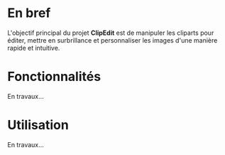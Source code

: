 # En bref

L'objectif principal du projet **ClipEdit** est de manipuler les cliparts pour éditer, mettre en surbrillance et personnaliser les images d'une manière rapide et intuitive.

# Fonctionnalités

En travaux...

# Utilisation

En travaux...

